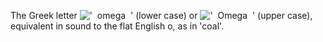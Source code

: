 The Greek letter
!['  omega  '](../dictionary/equation_images/2339.1..png) (lower case)
or !['  Omega  '](../dictionary/equation_images/2339.2..png) (upper
case), equivalent in sound to the flat English o, as in 'coal'.
